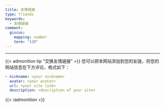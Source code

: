 ```yaml
---
title: 友情链接
type: friends
keywords:
  - 友情链接
comment:
  giscus:
    mapping: number
    term: "120"
---
```



---

{{< admonition tip "交换友情链接" >}}
您可以把本网站添加到您的友链，将您的网站信息在下方评论，格式如下：

```yml
- nickname: <your nickname>
  avatar: <your avatar>
  url: <your site link>
  description: <description of your site>
```

{{< /admonition >}}
